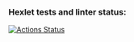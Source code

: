 ### Hexlet tests and linter status:
[![Actions Status](https://github.com/semyanskikh-im/php-project-9/actions/workflows/hexlet-check.yml/badge.svg)](https://github.com/semyanskikh-im/php-project-9/actions)